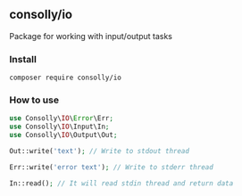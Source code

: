 ## consolly/io
Package for working with input/output tasks
### Install
```shell script
composer require consolly/io
```
### How to use
```php
use Consolly\IO\Error\Err;
use Consolly\IO\Input\In;
use Consolly\IO\Output\Out;

Out::write('text'); // Write to stdout thread

Err::write('error text'); // Write to stderr thread

In::read(); // It will read stdin thread and return data
```